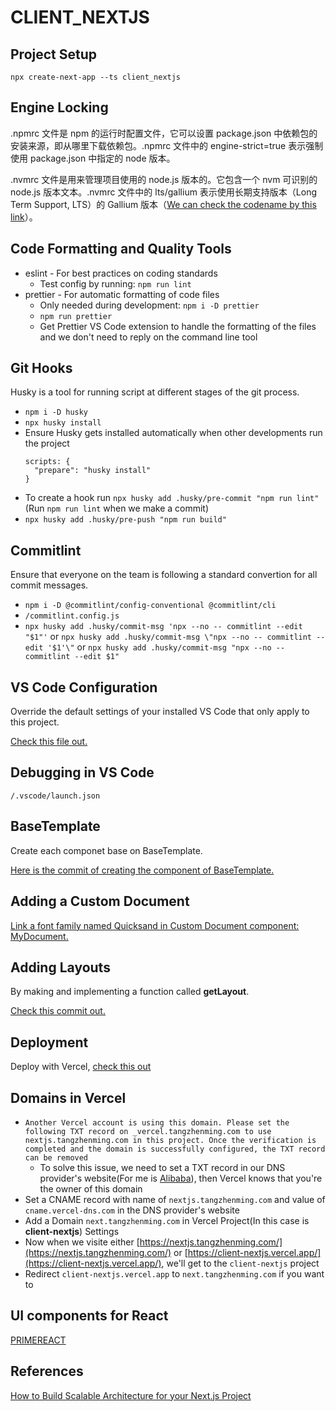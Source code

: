 # CLIENT_NEXTJS

## Project Setup

`npx create-next-app --ts client_nextjs`

## Engine Locking

.npmrc 文件是 npm 的运行时配置文件，它可以设置 package.json 中依赖包的安装来源，即从哪里下载依赖包。.npmrc 文件中的 engine-strict=true 表示强制使用 package.json 中指定的 node 版本。

.nvmrc 文件是用来管理项目使用的 node.js 版本的。它包含一个 nvm 可识别的 node.js 版本文本。.nvmrc 文件中的 lts/gallium 表示使用长期支持版本（Long Term Support, LTS）的 Gallium 版本（[We can check the codename by this link](https://github.com/nodejs/release#release-schedule)）。

## Code Formatting and Quality Tools

- eslint - For best practices on coding standards
  - Test config by running: `npm run lint`
- prettier - For automatic formatting of code files
  - Only needed during development: `npm i -D prettier`
  - `npm run prettier`
  - Get Prettier VS Code extension to handle the formatting of the files and we don't need to reply on the command line tool

## Git Hooks

Husky is a tool for running script at different stages of the git process.

- `npm i -D husky`
- `npx husky install`
- Ensure Husky gets installed automatically when other developments run the project
  ```
  scripts: {
    "prepare": "husky install"
  }
  ```
- To create a hook run `npx husky add .husky/pre-commit "npm run lint"` (Run `npm run lint` when we make a commit)
- `npx husky add .husky/pre-push "npm run build"`

## Commitlint

Ensure that everyone on the team is following a standard convertion for all commit messages.

- `npm i -D @commitlint/config-conventional @commitlint/cli`
- `/commitlint.config.js`
- `npx husky add .husky/commit-msg 'npx --no -- commitlint --edit "$1"'` or `npx husky add .husky/commit-msg \"npx --no -- commitlint --edit '$1'\"` or `npx husky add .husky/commit-msg "npx --no -- commitlint --edit $1"`

## VS Code Configuration

Override the default settings of your installed VS Code that only apply to this project.

[Check this file out.](https://github.com/ryan-deploy/client_nextjs/blob/main/.vscode/settings.json)

## Debugging in VS Code

`/.vscode/launch.json`

## BaseTemplate

Create each componet base on BaseTemplate.

[Here is the commit of creating the component of BaseTemplate.](https://github.com/ryan-deploy/client_nextjs/commit/792634ebfe12b9d5107575522d024ec085c5454b)

## Adding a Custom Document

[Link a font family named Quicksand in Custom Document component: MyDocument.](https://github.com/ryan-deploy/client_nextjs/commit/9072311db7b587a5aca3bb30857ea192c7e04592)

## Adding Layouts

By making and implementing a function called **getLayout**.

[Check this commit out.](https://github.com/ryan-deploy/client_nextjs/commit/7d85848867709bd45c83aaf03ae1acf7a1f263ff)

## Deployment

Deploy with Vercel, [check this out](https://client-nextjs.vercel.app/)

## Domains in Vercel

- `Another Vercel account is using this domain. Please set the following TXT record on _vercel.tangzhenming.com to use nextjs.tangzhenming.com in this project. Once the verification is completed and the domain is successfully configured, the TXT record can be removed`
  - To solve this issue, we need to set a TXT record in our DNS provider's website(For me is [Alibaba](https://dns.console.aliyun.com/?spm=5176.12818093_-1363046575.products-recent.ddns.3be916d0TrKPtQ#/dns/setting/tangzhenming.com)), then Vercel knows that you're the owner of this domain
- Set a CNAME record with name of `nextjs.tangzhenming.com` and value of `cname.vercel-dns.com` in the DNS provider's website
- Add a Domain `next.tangzhenming.com` in Vercel Project(In this case is **client-nextjs**) Settings
- Now when we visite either [https://nextjs.tangzhenming.com/](https://nextjs.tangzhenming.com/) or [https://client-nextjs.vercel.app/](https://client-nextjs.vercel.app/), we'll get to the `client-nextjs` project
- Redirect `client-nextjs.vercel.app` to `next.tangzhenming.com` if you want to

## UI components for React

[PRIMEREACT](https://primereact.org/installation/)

## References

[How to Build Scalable Architecture for your Next.js Project](https://dev.to/alexeagleson/how-to-build-scalable-architecture-for-your-nextjs-project-2pb7)
